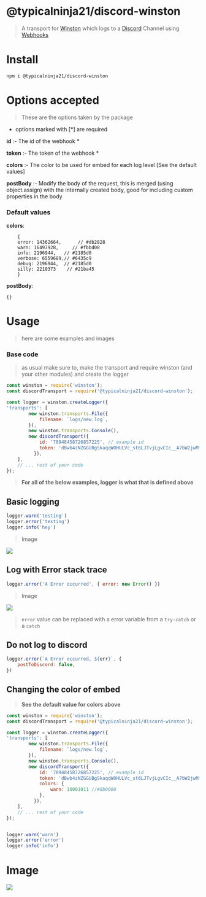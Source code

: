 # @typicalninja21/discord-winston

> A transport for [Winston](https://www.npmjs.com/package/winston) which logs to a [Discord](https://discord.com) Channel using [Webhooks](https://support.discord.com/hc/en-us/articles/228383668-Intro-to-Webhooks)

# Install

`npm i @typicalninja21/discord-winston`

# Options accepted

> These are the options taken by the package

* options marked with [*] are required

**id** :- The id of the webhook *

**token** :- The token of the webhook *

**colors** :- The color to be used for embed for each log level [See the default values]

**postBody** :- Modify the body of the request, this is merged (using object.assign) with the internally created body, good for including custom properties in the body

### Default values

**colors**: 

```
    {
    error: 14362664,      // #db2828
    warn: 16497928,     // #fbbd08
    info: 2196944,   // #2185d0
    verbose: 6559689,// #6435c9
    debug: 2196944,  // #2185d0
    silly: 2210373    // #21ba45
    }
```

**postBody**: 

```
{}
```


# Usage

> here are some examples and images

### Base code
> as usual make sure to, make the transport and require winston (and your other modules) and create the logger

```js
const winston = require('winston');
const discordTransport = require('@typicalninja21/discord-winston');

const logger = winston.createLogger({
'transports': [
        new winston.transports.File({
            filename: `logs/new.log`,
        }),
        new winston.transports.Console(),
        new discordTransport({
            id: '78948458726857225', // example id
            token: 'dBwb4zNZGGUBgSkaqqWOHULVc_st6LJTvjLgvCIc__A7bW2jwMfunh8R6zR5dllao', // example token
          }),
    ],
    // ... rest of your code
});
```

> **For all of the below examples, logger is what that is defined above**


## Basic logging

```js
logger.warn('testing')
logger.error('testing')
logger.info('hey')
```


> Image 

![](https://raw.githubusercontent.com/typicalninja493/discord-winston/master/images/2021-08-22-13-50-56.png)


## Log with Error stack trace

```js
logger.error('A Error occurred', { error: new Error() })
```

> Image


![](https://raw.githubusercontent.com/typicalninja493/discord-winston/master/images/2021-08-22-13-52-41.png)


> `error` value can be replaced with a error variable from a `try-catch` or a `catch`


## Do not log to discord

```js
logger.error(`A Error occurred, ${err}`, {
    postToDiscord: false,
})
```


## Changing the color of embed

> **See the default value for colors above**

```js
const winston = require('winston');
const discordTransport = require('@typicalninja21/discord-winston');

const logger = winston.createLogger({
'transports': [
        new winston.transports.File({
            filename: `logs/new.log`,
        }),
        new winston.transports.Console(),
        new discordTransport({
            id: '78948458726857225', // example id
            token: 'dBwb4zNZGGUBgSkaqqWOHULVc_st6LJTvjLgvCIc__A7bW2jwMfunh8R6zR5dllao', // example token
            colors: {
                warn: 10001011 //#8b0000
            },      
          }),
    ],
    // ... rest of your code
});


logger.warn('warn')
logger.error('error')
logger.info('info')
```

# Image 

![](https://raw.githubusercontent.com/typicalninja493/discord-winston/master/images/2021-08-23-11-03-10.png)